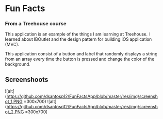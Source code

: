 # Fun Facts
### From a Treehouse course

This application is an example of the things I am learning at Treehouse.
I learned about IBOutlet and the design pattern for building iOS application (MVC).

This application consist of a button and label that randomly displays a string from
an array every time the button is pressed and change the color of the background.

## Screenshoots

![alt](https://github.com/dsantosp12/FunFactsApp/blob/master/res/img/screenshot_1.PNG =300x700)
![alt](https://github.com/dsantosp12/FunFactsApp/blob/master/res/img/screenshot_2.PNG =300x700)
